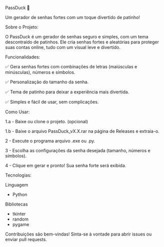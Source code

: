 PassDuck 🦆

Um gerador de senhas fortes com um toque divertido de patinho!

Sobre o Projeto:

O PassDuck é um gerador de senhas seguro e simples, com um tema descontraído de patinhos. Ele cria senhas fortes e aleatórias para proteger suas contas online, tudo com um visual leve e divertido.

Funcionalidades:

✅ Gera senhas fortes com combinações de letras (maiúsculas e minúsculas), números e símbolos.

✅ Personalização do tamanho da senha.

✅ Tema de patinho para deixar a experiência mais divertida.

✅ Simples e fácil de usar, sem complicações.

Como Usar:

1.a - Baixe ou clone o projeto. (opcional)

1.b - Baixe o arquivo PassDuck_vX.X.rar na página de Releases e extraia-o.

2 - Execute o programa arquivo .exe ou .py.

3 - Escolha as configurações da senha desejada (tamanho, números e símbolos).

4 - Clique em gerar e pronto! Sua senha forte será exibida.

Tecnologias:

Linguagem
  - Python

Bibliotecas
  - tkinter
  - random
  - pygame

Contribuições são bem-vindas! Sinta-se à vontade para abrir issues ou enviar pull requests.
